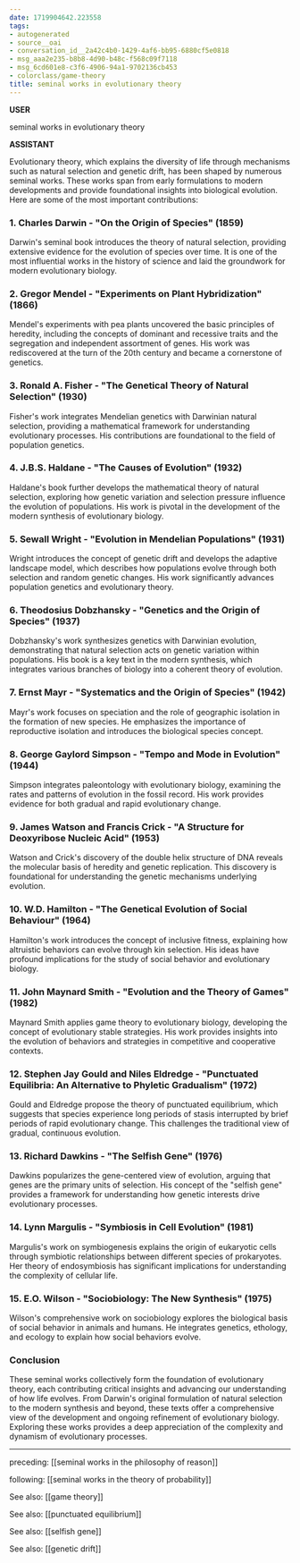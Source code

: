 ```yaml
---
date: 1719904642.223558
tags:
- autogenerated
- source__oai
- conversation_id__2a42c4b0-1429-4af6-bb95-6880cf5e0818
- msg_aaa2e235-b8b8-4d90-b48c-f568c09f7118
- msg_6cd601e8-c3f6-4906-94a1-9702136cb453
- colorclass/game-theory
title: seminal works in evolutionary theory
---
```


**USER**

seminal works in evolutionary theory


**ASSISTANT**

Evolutionary theory, which explains the diversity of life through mechanisms such as natural selection and genetic drift, has been shaped by numerous seminal works. These works span from early formulations to modern developments and provide foundational insights into biological evolution. Here are some of the most important contributions:

### 1. **Charles Darwin - "On the Origin of Species" (1859)**
Darwin's seminal book introduces the theory of natural selection, providing extensive evidence for the evolution of species over time. It is one of the most influential works in the history of science and laid the groundwork for modern evolutionary biology.

### 2. **Gregor Mendel - "Experiments on Plant Hybridization" (1866)**
Mendel's experiments with pea plants uncovered the basic principles of heredity, including the concepts of dominant and recessive traits and the segregation and independent assortment of genes. His work was rediscovered at the turn of the 20th century and became a cornerstone of genetics.

### 3. **Ronald A. Fisher - "The Genetical Theory of Natural Selection" (1930)**
Fisher's work integrates Mendelian genetics with Darwinian natural selection, providing a mathematical framework for understanding evolutionary processes. His contributions are foundational to the field of population genetics.

### 4. **J.B.S. Haldane - "The Causes of Evolution" (1932)**
Haldane's book further develops the mathematical theory of natural selection, exploring how genetic variation and selection pressure influence the evolution of populations. His work is pivotal in the development of the modern synthesis of evolutionary biology.

### 5. **Sewall Wright - "Evolution in Mendelian Populations" (1931)**
Wright introduces the concept of genetic drift and develops the adaptive landscape model, which describes how populations evolve through both selection and random genetic changes. His work significantly advances population genetics and evolutionary theory.

### 6. **Theodosius Dobzhansky - "Genetics and the Origin of Species" (1937)**
Dobzhansky's work synthesizes genetics with Darwinian evolution, demonstrating that natural selection acts on genetic variation within populations. His book is a key text in the modern synthesis, which integrates various branches of biology into a coherent theory of evolution.

### 7. **Ernst Mayr - "Systematics and the Origin of Species" (1942)**
Mayr's work focuses on speciation and the role of geographic isolation in the formation of new species. He emphasizes the importance of reproductive isolation and introduces the biological species concept.

### 8. **George Gaylord Simpson - "Tempo and Mode in Evolution" (1944)**
Simpson integrates paleontology with evolutionary biology, examining the rates and patterns of evolution in the fossil record. His work provides evidence for both gradual and rapid evolutionary change.

### 9. **James Watson and Francis Crick - "A Structure for Deoxyribose Nucleic Acid" (1953)**
Watson and Crick's discovery of the double helix structure of DNA reveals the molecular basis of heredity and genetic replication. This discovery is foundational for understanding the genetic mechanisms underlying evolution.

### 10. **W.D. Hamilton - "The Genetical Evolution of Social Behaviour" (1964)**
Hamilton's work introduces the concept of inclusive fitness, explaining how altruistic behaviors can evolve through kin selection. His ideas have profound implications for the study of social behavior and evolutionary biology.

### 11. **John Maynard Smith - "Evolution and the Theory of Games" (1982)**
Maynard Smith applies game theory to evolutionary biology, developing the concept of evolutionary stable strategies. His work provides insights into the evolution of behaviors and strategies in competitive and cooperative contexts.

### 12. **Stephen Jay Gould and Niles Eldredge - "Punctuated Equilibria: An Alternative to Phyletic Gradualism" (1972)**
Gould and Eldredge propose the theory of punctuated equilibrium, which suggests that species experience long periods of stasis interrupted by brief periods of rapid evolutionary change. This challenges the traditional view of gradual, continuous evolution.

### 13. **Richard Dawkins - "The Selfish Gene" (1976)**
Dawkins popularizes the gene-centered view of evolution, arguing that genes are the primary units of selection. His concept of the "selfish gene" provides a framework for understanding how genetic interests drive evolutionary processes.

### 14. **Lynn Margulis - "Symbiosis in Cell Evolution" (1981)**
Margulis's work on symbiogenesis explains the origin of eukaryotic cells through symbiotic relationships between different species of prokaryotes. Her theory of endosymbiosis has significant implications for understanding the complexity of cellular life.

### 15. **E.O. Wilson - "Sociobiology: The New Synthesis" (1975)**
Wilson's comprehensive work on sociobiology explores the biological basis of social behavior in animals and humans. He integrates genetics, ethology, and ecology to explain how social behaviors evolve.

### Conclusion

These seminal works collectively form the foundation of evolutionary theory, each contributing critical insights and advancing our understanding of how life evolves. From Darwin's original formulation of natural selection to the modern synthesis and beyond, these texts offer a comprehensive view of the development and ongoing refinement of evolutionary biology. Exploring these works provides a deep appreciation of the complexity and dynamism of evolutionary processes.


---

preceding: [[seminal works in the philosophy of reason]]  


following: [[seminal works in the theory of probability]]

See also: [[game theory]]


See also: [[punctuated equilibrium]]


See also: [[selfish gene]]


See also: [[genetic drift]]